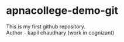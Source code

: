 # apnacollege-demo-git
This is my first github repository.
<br>
Author - kapil chaudhary (work in cognizant)
